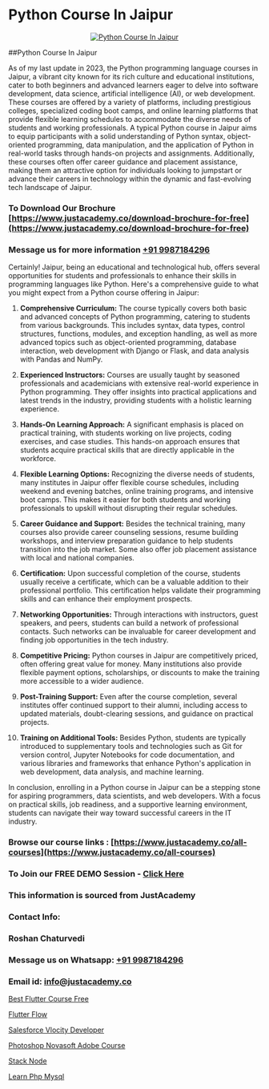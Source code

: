 # Python Course In Jaipur

<p align="center">
  <a href="https://justacademy.co/course-detail/python-training">
    <img src="https://justacademy.co/storage2/course_image/1709713400_course_image.webp" alt="Python Course In Jaipur">
  </a>
</p>
##Python Course In Jaipur

As of my last update in 2023, the Python programming language courses in Jaipur, a vibrant city known for its rich culture and educational institutions, cater to both beginners and advanced learners eager to delve into software development, data science, artificial intelligence (AI), or web development. These courses are offered by a variety of platforms, including prestigious colleges, specialized coding boot camps, and online learning platforms that provide flexible learning schedules to accommodate the diverse needs of students and working professionals. A typical Python course in Jaipur aims to equip participants with a solid understanding of Python syntax, object-oriented programming, data manipulation, and the application of Python in real-world tasks through hands-on projects and assignments. Additionally, these courses often offer career guidance and placement assistance, making them an attractive option for individuals looking to jumpstart or advance their careers in technology within the dynamic and fast-evolving tech landscape of Jaipur.
### To Download Our Brochure [https://www.justacademy.co/download-brochure-for-free](https://www.justacademy.co/download-brochure-for-free)
### Message us for more information [+91 9987184296](https://api.whatsapp.com/send?phone=919987184296)
Certainly! Jaipur, being an educational and technological hub, offers several opportunities for students and professionals to enhance their skills in programming languages like Python. Here's a comprehensive guide to what you might expect from a Python course offering in Jaipur:

1) **Comprehensive Curriculum:** The course typically covers both basic and advanced concepts of Python programming, catering to students from various backgrounds. This includes syntax, data types, control structures, functions, modules, and exception handling, as well as more advanced topics such as object-oriented programming, database interaction, web development with Django or Flask, and data analysis with Pandas and NumPy.

2) **Experienced Instructors:** Courses are usually taught by seasoned professionals and academicians with extensive real-world experience in Python programming. They offer insights into practical applications and latest trends in the industry, providing students with a holistic learning experience.

3) **Hands-On Learning Approach:** A significant emphasis is placed on practical training, with students working on live projects, coding exercises, and case studies. This hands-on approach ensures that students acquire practical skills that are directly applicable in the workforce.

4) **Flexible Learning Options:** Recognizing the diverse needs of students, many institutes in Jaipur offer flexible course schedules, including weekend and evening batches, online training programs, and intensive boot camps. This makes it easier for both students and working professionals to upskill without disrupting their regular schedules.

5) **Career Guidance and Support:** Besides the technical training, many courses also provide career counseling sessions, resume building workshops, and interview preparation guidance to help students transition into the job market. Some also offer job placement assistance with local and national companies.

6) **Certification:** Upon successful completion of the course, students usually receive a certificate, which can be a valuable addition to their professional portfolio. This certification helps validate their programming skills and can enhance their employment prospects.

7) **Networking Opportunities:** Through interactions with instructors, guest speakers, and peers, students can build a network of professional contacts. Such networks can be invaluable for career development and finding job opportunities in the tech industry.

8) **Competitive Pricing:** Python courses in Jaipur are competitively priced, often offering great value for money. Many institutions also provide flexible payment options, scholarships, or discounts to make the training more accessible to a wider audience.

9) **Post-Training Support:** Even after the course completion, several institutes offer continued support to their alumni, including access to updated materials, doubt-clearing sessions, and guidance on practical projects.

10) **Training on Additional Tools:** Besides Python, students are typically introduced to supplementary tools and technologies such as Git for version control, Jupyter Notebooks for code documentation, and various libraries and frameworks that enhance Python's application in web development, data analysis, and machine learning.

In conclusion, enrolling in a Python course in Jaipur can be a stepping stone for aspiring programmers, data scientists, and web developers. With a focus on practical skills, job readiness, and a supportive learning environment, students can navigate their way toward successful careers in the IT industry.

### Browse our course links : [https://www.justacademy.co/all-courses](https://www.justacademy.co/all-courses) 
### To Join our FREE DEMO Session - [Click Here](https://www.justacademy.co/register-for-course-demo)


### This information is sourced from JustAcademy
### Contact Info:
### Roshan Chaturvedi
### Message us on Whatsapp: [+91 9987184296](https://api.whatsapp.com/send?phone=919987184296)
### Email id: [info@justacademy.co](mailto:info@justacademy.co)
                
[Best Flutter Course Free](https://www.linkedin.com/pulse/best-flutter-course-free-justacademy-beangaluru-utmwc/)

[Flutter Flow](https://www.linkedin.com/pulse/flutter-flow-justacademy-hyderabad-02azc/)

[Salesforce Vlocity Developer](https://medium.com/@prempja40/salesforce-vlocity-developer-92b5c8df2f42)

[Photoshop Novasoft Adobe Course](https://medium.com/@mistersumit961/photoshop-novasoft-adobe-course-fd8c009883cc)

[Stack Node](https://justacademyin.github.io/Articles/Stack-Node)

[Learn Php Mysql](https://justacademyin.github.io/justacademy/learn-php-mysql)

